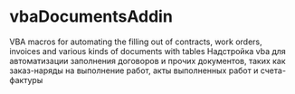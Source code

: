 # vbaDocumentsAddin
VBA macros for automating the filling out of contracts, work orders, invoices and various kinds of documents with tables
Надстройка vba для автоматизации заполнения договоров и прочих документов, таких как заказ-наряды на выполнение работ, акты выполненных работ и счета-фактуры
